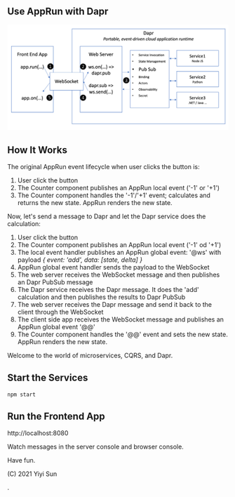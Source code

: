 ## Use AppRun with Dapr

![](apprun-dapr.png)

## How It Works

The original AppRun event lifecycle when user clicks the button is:

1. User click the button
2. The Counter component publishes an AppRun local event ('-1' or '+1')
3. The Counter component handles the '-1'/'+1' event; calculates and returns the new state. AppRun renders the new state.

Now, let's send a message to Dapr and let the Dapr service does the calculation:

1. User click the button
2. The Counter component publishes an AppRun local event ('-1' od '+1')
3. The local event handler publishes an AppRun global event: '@ws' with payload _{ event: 'add', data: [state, delta] }_
4. AppRun global event handler sends the payload to the WebSocket
5. The web server receives the WebSocket message and then publishes an Dapr PubSub message
6. The Dapr service receives the Dapr message. It does the 'add' calculation and then publishes the results to Dapr PubSub
7. The web server receives the Dapr message and send it back to the client through the WebSocket
8. The client side app receives the WebSocket message and publishes an AppRun global event '@@'
9. The Counter component handles the '@@' event and sets the new state. AppRun renders the new state.


Welcome to the world of microservices, CQRS, and Dapr.


## Start the Services

```
npm start
```

## Run the Frontend App

http://localhost:8080

Watch messages in the server console and browser console.


Have fun.


(C) 2021 Yiyi Sun




.